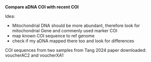 **Compare aDNA COI with recent COI**


Idea:  
- Mitochondrial DNA should be more abundant, therefore look for mitochondrial Gene and commenly used marker COI
- map known COI sequence to ref genome  
- check if my aDNA mapped there too and look for differences   

COI sequences from two samples from Tang 2024 paper downloaded: voucherAC2 and voucherXA1
